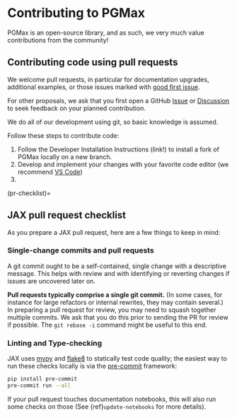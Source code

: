 # Contributing to PGMax

PGMax is an open-source library, and as such, we very much value contributions from the community!

## Contributing code using pull requests

We welcome pull requests, in particular for documentation upgrades, additional examples, or those issues marked with
[good first issue](https://github.com/vicariousinc/PGMax/issues?q=is%3Aopen+is%3Aissue+label%3A%22good+first+issue%22).

For other proposals, we ask that you first open a GitHub
[Issue](https://github.com/google/jax/issues/new/choose) or
[Discussion](https://github.com/google/jax/discussions)
to seek feedback on your planned contribution.

We do all of our development using git, so basic knowledge is assumed.

Follow these steps to contribute code:

1. Follow the Developer Installation Instructions (link!) to install a fork of PGMax locally on a new branch.
1. Develop and implement your changes with your favorite code editor (we recommend [VS Code](https://code.visualstudio.com/))
1.


(pr-checklist)=

## JAX pull request checklist

As you prepare a JAX pull request, here are a few things to keep in mind:

### Single-change commits and pull requests

A git commit ought to be a self-contained, single change with a descriptive
message. This helps with review and with identifying or reverting changes if
issues are uncovered later on.

**Pull requests typically comprise a single git commit.** (In some cases, for
instance for large refactors or internal rewrites, they may contain several.)
In preparing a pull request for review, you may need to squash together
multiple commits. We ask that you do this prior to sending the PR for review if
possible. The `git rebase -i` command might be useful to this end.

### Linting and Type-checking

JAX uses [mypy](https://mypy.readthedocs.io/) and [flake8](https://flake8.pycqa.org/)
to statically test code quality; the easiest way to run these checks locally is via
the [pre-commit](https://pre-commit.com/) framework:

```bash
pip install pre-commit
pre-commit run --all
```

If your pull request touches documentation notebooks, this will also run some checks
on those (See {ref}`update-notebooks` for more details).